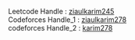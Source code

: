 Leetcode Handle : [ziaulkarim245](https://leetcode.com/u/ziaulkarim245/) <br>
Codeforces Handle_1 : [ziaulkarim278](https://codeforces.com/profile/ziaulkarim278) <br>
codeforces Handle_2 : [karim278](https://codeforces.com/profile/karim278)
